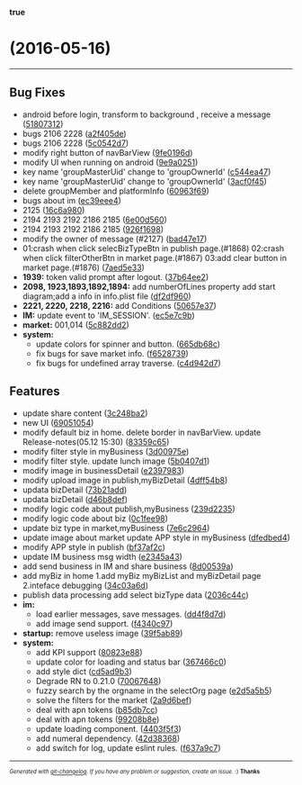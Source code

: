 __true__

#   (2016-05-16)



---

## Bug Fixes

- android  before login, transform to background , receive a message
  ([51807312](http://192.168.64.208/wuhan/fas-app/commits/5180731258f3c396046fe42f93093df181717df8))
- bugs 2106 2228
  ([a2f405de](http://192.168.64.208/wuhan/fas-app/commits/a2f405def0b96c2e481edbf0b2be199ba0ac4797))
- bugs 2106 2228
  ([5c0542d7](http://192.168.64.208/wuhan/fas-app/commits/5c0542d766e50f9b7dc6793810b4ba182f5df94a))
- modify right button of navBarView
  ([9fe0196d](http://192.168.64.208/wuhan/fas-app/commits/9fe0196d5800b05a0e5fa3da44c487ba49c07d03))
- modify UI when running on android
  ([9e9a0251](http://192.168.64.208/wuhan/fas-app/commits/9e9a0251d41e9cc1d358f93fee6143cab23b8ad3))
- key name 'groupMasterUid' change to 'groupOwnerId'
  ([c544ea47](http://192.168.64.208/wuhan/fas-app/commits/c544ea47fb4e2ad08f19ea338edbd6f781537d9b))
- key name 'groupMasterUid' change to 'groupOwnerId'
  ([3acf0f45](http://192.168.64.208/wuhan/fas-app/commits/3acf0f45cb341c62548a8e2bce02d3141767aa12))
- delete groupMember and platformInfo
  ([60963f69](http://192.168.64.208/wuhan/fas-app/commits/60963f698ee2af59727a1e33cd5bc108d20169ae))
- bugs about im
  ([ec39eee4](http://192.168.64.208/wuhan/fas-app/commits/ec39eee4852e9ef94f760fa4d4c284413d47c075))
- 2125
  ([16c6a980](http://192.168.64.208/wuhan/fas-app/commits/16c6a980307a84ae2b06cefbb5f023eae2bb3f7e))
- 2194 2193 2192 2186 2185
  ([6e00d560](http://192.168.64.208/wuhan/fas-app/commits/6e00d56082fc7a992356548c4737d4370afcfc97))
- 2194 2193 2192 2186 2185
  ([926f1698](http://192.168.64.208/wuhan/fas-app/commits/926f169840878eb1f590bbc9483047c0c3021624))
- modify the owner of message (#2127)
  ([bad47e17](http://192.168.64.208/wuhan/fas-app/commits/bad47e17c6891203ea08f10192d27e386ab4be42))
-  01:crash when click selecBizTypeBtn in publish page.(#1868)        02:crash when click filterOtherBtn in market page.(#1867)        03:add clear button in market page.(#1876)
  ([7aed5e33](http://192.168.64.208/wuhan/fas-app/commits/7aed5e330c1fcf80f1c228484f5196d4ae375a2e))
- **1939:** token valid prompt after logout.
  ([37b64ee2](http://192.168.64.208/wuhan/fas-app/commits/37b64ee253cb578eeb9b02653b11f52644970683))
- **2098, 1923,1893,1892,1894:** add numberOfLines property add start diagram;add a info in info.plist file
  ([df2df960](http://192.168.64.208/wuhan/fas-app/commits/df2df96005aecf40bcd6ac5f5fb16825508f5c58))
- **2221, 2220, 2218, 2216:** add Conditions
  ([50657e37](http://192.168.64.208/wuhan/fas-app/commits/50657e3736a28a63567820e6497a1c3580665c9d))
- **IM:** update event to 'IM_SESSION'.
  ([ec5e7c9b](http://192.168.64.208/wuhan/fas-app/commits/ec5e7c9bef47fbc02506618b414abc80c6a883b0))
- **market:** 001,014
  ([5c882dd2](http://192.168.64.208/wuhan/fas-app/commits/5c882dd2284d83e14963c57d39296a99dd2e8e68))
- **system:**
  - update colors for spinner and button.
  ([665db68c](http://192.168.64.208/wuhan/fas-app/commits/665db68c7b7c98caa256b0c0c5aec9f257fd890b))
  - fix bugs for save market info.
  ([f6528739](http://192.168.64.208/wuhan/fas-app/commits/f65287393eeb41132b17b5cc6e235f447d31a845))
  - fix bugs for undefined array traverse.
  ([c4d942d7](http://192.168.64.208/wuhan/fas-app/commits/c4d942d708c12e185217dabbc49a37d0f3e65f8e))


## Features

- update share content
  ([3c248ba2](http://192.168.64.208/wuhan/fas-app/commits/3c248ba2a84b430e91c0ef1e027c4603b63f309a))
- new UI
  ([69051054](http://192.168.64.208/wuhan/fas-app/commits/6905105437692d84864c3faedbeea827af0f34d2))
- modify default biz in home. delete border in navBarView. update Release-notes(05.12 15:30)
  ([83359c65](http://192.168.64.208/wuhan/fas-app/commits/83359c65fadbc9a1a3fd113c0ede05ce59130185))
- modify filter style in myBusiness
  ([3d00975e](http://192.168.64.208/wuhan/fas-app/commits/3d00975ef98c8b1defe751a38ab717ed7d99af49))
- modify filter style. update lunch image
  ([5b0407d1](http://192.168.64.208/wuhan/fas-app/commits/5b0407d149ade7f8dd325c9106eff48034129fc6))
- modify image in businessDetail
  ([e2397983](http://192.168.64.208/wuhan/fas-app/commits/e23979834a03b26429fd63a7c2dfdca8df160576))
- modify upload image in publish,myBizDetail
  ([4dff54b8](http://192.168.64.208/wuhan/fas-app/commits/4dff54b8ebe8f97b332c1fd893934b08a41eac67))
- updata bizDetail
  ([73b21add](http://192.168.64.208/wuhan/fas-app/commits/73b21add715bb24402eca26614bb653c8352006b))
- updata bizDetail
  ([d46b8def](http://192.168.64.208/wuhan/fas-app/commits/d46b8def39fce75f6f714b0ed14fe91f050f7b7a))
- modify logic code about publish,myBusiness
  ([239d2235](http://192.168.64.208/wuhan/fas-app/commits/239d2235ddface8c94909e5e940c1431f389d158))
- modify logic code about biz
  ([0c1fee98](http://192.168.64.208/wuhan/fas-app/commits/0c1fee982eddbe6754570c28df4d95f8dec8b02a))
- update biz type in market,myBusiness
  ([7e6c2964](http://192.168.64.208/wuhan/fas-app/commits/7e6c2964a758ae0e2178b4287971b3d051b4160f))
- update image about market           update APP style in myBusiness
  ([dfedbed4](http://192.168.64.208/wuhan/fas-app/commits/dfedbed41d22a245dccbcc7609b2959e8431d290))
- modify APP style in publish
  ([bf37af2c](http://192.168.64.208/wuhan/fas-app/commits/bf37af2c3fec0893b7e1fb3707bf4f9e00576c69))
- update IM business msg width
  ([e2345a43](http://192.168.64.208/wuhan/fas-app/commits/e2345a437154452f78fa30d7ce4f4dd347c52425))
- add send business in IM and share business
  ([8d00539a](http://192.168.64.208/wuhan/fas-app/commits/8d00539af23664df397f935939a20c8c60072b13))
- add myBiz in home 1.add myBiz myBizList and myBizDetail page 2.inteface debugging
  ([34c03a6d](http://192.168.64.208/wuhan/fas-app/commits/34c03a6dec9e070338c72d193dbcf75dd2c8e86e))
- publish data processing add select bizType data
  ([2036c44c](http://192.168.64.208/wuhan/fas-app/commits/2036c44c74a5e79fa9027558abbecd713666d67f))
- **im:**
  - load earlier messages, save messages.
  ([dd4f8d7d](http://192.168.64.208/wuhan/fas-app/commits/dd4f8d7d9d6d9e403863c938e1bdf5a6ed71e019))
  - add image send support.
  ([f4340c97](http://192.168.64.208/wuhan/fas-app/commits/f4340c9736f32a916547b970895260e282f02751))
- **startup:** remove useless image
  ([39f5ab89](http://192.168.64.208/wuhan/fas-app/commits/39f5ab891c50396080d2d183926488f5ff00abd3))
- **system:**
  - add KPI support
  ([80823e88](http://192.168.64.208/wuhan/fas-app/commits/80823e8898ff6b8752bb6acaf10a69dc40e37751))
  - update color for loading and status bar
  ([367466c0](http://192.168.64.208/wuhan/fas-app/commits/367466c0c5a60503e1308450da515193e7e0db7e))
  - add style dict
  ([cd5ad9b3](http://192.168.64.208/wuhan/fas-app/commits/cd5ad9b39bffdb4558940d7411bb75d12a9161d5))
  - Degrade RN to 0.21.0
  ([70067648](http://192.168.64.208/wuhan/fas-app/commits/70067648affa35687a26d53f74619178c24012d5))
  - fuzzy  search by the orgname in the  selectOrg page
  ([e2d5a5b5](http://192.168.64.208/wuhan/fas-app/commits/e2d5a5b5018ff1646d779c0861f702654383f596))
  - solve the filters for the market
  ([2a9d6bef](http://192.168.64.208/wuhan/fas-app/commits/2a9d6bef2c030cb30ad35bcdb477a2194499c26e))
  - deal with apn tokens
  ([b85db7cc](http://192.168.64.208/wuhan/fas-app/commits/b85db7ccf3d244955e3fe77564ff60888ee70272))
  - deal with apn tokens
  ([99208b8e](http://192.168.64.208/wuhan/fas-app/commits/99208b8e7ac0e055fc544bb00bde6105356525ac))
  - update loading component.
  ([4403f5f3](http://192.168.64.208/wuhan/fas-app/commits/4403f5f30995c6dc776c9867c3f236f09cd6c24c))
  - add numeral dependency.
  ([42d38368](http://192.168.64.208/wuhan/fas-app/commits/42d383686c7fbcd388f5f1669cc53dd292afcfee))
  - add switch for log, update eslint rules.
  ([f637a9c7](http://192.168.64.208/wuhan/fas-app/commits/f637a9c77342706c1f78114f896e66c1f113f3bf))



---
<sub><sup>*Generated with [git-changelog](https://github.com/rafinskipg/git-changelog). If you have any problem or suggestion, create an issue.* :) **Thanks** </sub></sup>
